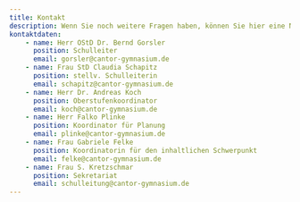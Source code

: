 ```yaml
---
title: Kontakt
description: Wenn Sie noch weitere Fragen haben, können Sie hier eine Nachricht an die Schulleitung schreiben.
kontaktdaten:
    - name: Herr OStD Dr. Bernd Gorsler
      position: Schulleiter
      email: gorsler@cantor-gymnasium.de
    - name: Frau StD Claudia Schapitz
      position: stellv. Schulleiterin
      email: schapitz@cantor-gymnasium.de
    - name: Herr Dr. Andreas Koch
      position: Oberstufenkoordinator
      email: koch@cantor-gymnasium.de
    - name: Herr Falko Plinke
      position: Koordinator für Planung
      email: plinke@cantor-gymnasium.de
    - name: Frau Gabriele Felke
      position: Koordinatorin für den inhaltlichen Schwerpunkt
      email: felke@cantor-gymnasium.de
    - name: Frau S. Kretzschmar
      position: Sekretariat
      email: schulleitung@cantor-gymnasium.de
---
```





